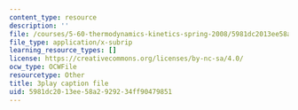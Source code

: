 ```yaml
---
content_type: resource
description: ''
file: /courses/5-60-thermodynamics-kinetics-spring-2008/5981dc2013ee58a2929234ff90479851_Cc2l1QTTZA4.vtt
file_type: application/x-subrip
learning_resource_types: []
license: https://creativecommons.org/licenses/by-nc-sa/4.0/
ocw_type: OCWFile
resourcetype: Other
title: 3play caption file
uid: 5981dc20-13ee-58a2-9292-34ff90479851
---
```

